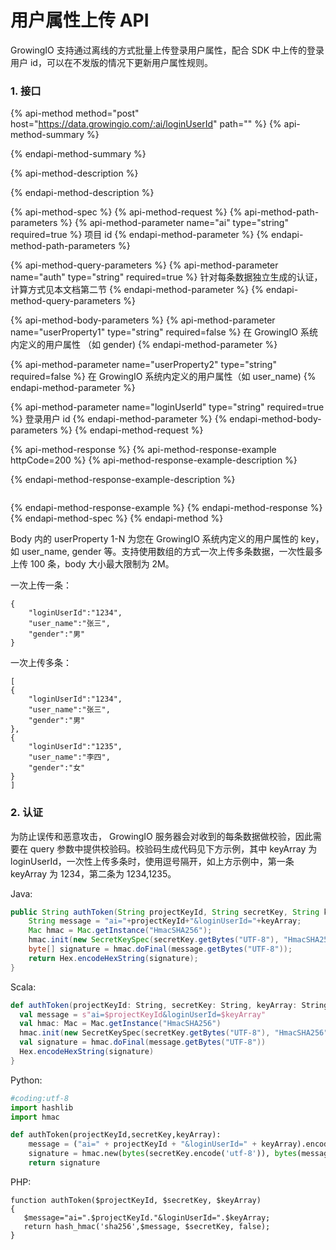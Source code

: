 # 用户属性上传 API

GrowingIO 支持通过离线的方式批量上传登录用户属性，配合 SDK 中上传的登录用户 id，可以在不发版的情况下更新用户属性规则。

### 1. 接口

{% api-method method="post" host="https://data.growingio.com/:ai/loginUserId" path="" %}
{% api-method-summary %}

{% endapi-method-summary %}

{% api-method-description %}

{% endapi-method-description %}

{% api-method-spec %}
{% api-method-request %}
{% api-method-path-parameters %}
{% api-method-parameter name="ai" type="string" required=true %}
项目 id
{% endapi-method-parameter %}
{% endapi-method-path-parameters %}

{% api-method-query-parameters %}
{% api-method-parameter name="auth" type="string" required=true %}
针对每条数据独立生成的认证，计算方式见本文档第二节
{% endapi-method-parameter %}
{% endapi-method-query-parameters %}

{% api-method-body-parameters %}
{% api-method-parameter name="userProperty1" type="string" required=false %}
在 GrowingIO 系统内定义的用户属性 （如 gender\)
{% endapi-method-parameter %}

{% api-method-parameter name="userProperty2" type="string" required=false %}
在 GrowingIO 系统内定义的用户属性（如 user\_name\)
{% endapi-method-parameter %}

{% api-method-parameter name="loginUserId" type="string" required=true %}
登录用户 id
{% endapi-method-parameter %}
{% endapi-method-body-parameters %}
{% endapi-method-request %}

{% api-method-response %}
{% api-method-response-example httpCode=200 %}
{% api-method-response-example-description %}

{% endapi-method-response-example-description %}

```

```
{% endapi-method-response-example %}
{% endapi-method-response %}
{% endapi-method-spec %}
{% endapi-method %}

Body 内的 userProperty 1-N 为您在 GrowingIO 系统内定义的用户属性的 key，如 user\_name, gender 等。支持使用数组的方式一次上传多条数据，一次性最多上传 100 条，body 大小最大限制为 2M。

一次上传一条：

```text
{
    "loginUserId":"1234",
    "user_name":"张三",
    "gender":"男"
}
```

一次上传多条：

```text
[
{
    "loginUserId":"1234",
    "user_name":"张三",
    "gender":"男"
},
{
    "loginUserId":"1235",
    "user_name":"李四",
    "gender":"女"
}
]
```

### 2. 认证

为防止误传和恶意攻击， GrowingIO 服务器会对收到的每条数据做校验，因此需要在 query 参数中提供校验码。校验码生成代码见下方示例，其中 keyArray 为 loginUserId，一次性上传多条时，使用逗号隔开，如上方示例中，第一条 keyArray 为 1234，第二条为 1234,1235。

Java:

```java
public String authToken(String projectKeyId, String secretKey, String keyArray) throws Exception {
    String message = "ai="+projectKeyId+"&loginUserId="+keyArray;
    Mac hmac = Mac.getInstance("HmacSHA256");
    hmac.init(new SecretKeySpec(secretKey.getBytes("UTF-8"), "HmacSHA256"));
    byte[] signature = hmac.doFinal(message.getBytes("UTF-8"));
    return Hex.encodeHexString(signature);
}
```

Scala:

```scala
def authToken(projectKeyId: String, secretKey: String, keyArray: String): String = {
  val message = s"ai=$projectKeyId&loginUserId=$keyArray"
  val hmac: Mac = Mac.getInstance("HmacSHA256")
  hmac.init(new SecretKeySpec(secretKey.getBytes("UTF-8"), "HmacSHA256"))
  val signature = hmac.doFinal(message.getBytes("UTF-8"))
  Hex.encodeHexString(signature)
}
```

Python:

```python
#coding:utf-8 
import hashlib
import hmac

def authToken(projectKeyId,secretKey,keyArray):
    message = ("ai=" + projectKeyId + "&loginUserId=" + keyArray).encode('utf-8')
    signature = hmac.new(bytes(secretKey.encode('utf-8')), bytes(message), digestmod=hashlib.sha256).hexdigest()
    return signature
```

PHP:

```text
function authToken($projectKeyId, $secretKey, $keyArray)
{
   $message="ai=".$projectKeyId."&loginUserId=".$keyArray;
   return hash_hmac('sha256',$message, $secretKey, false);
}
```


